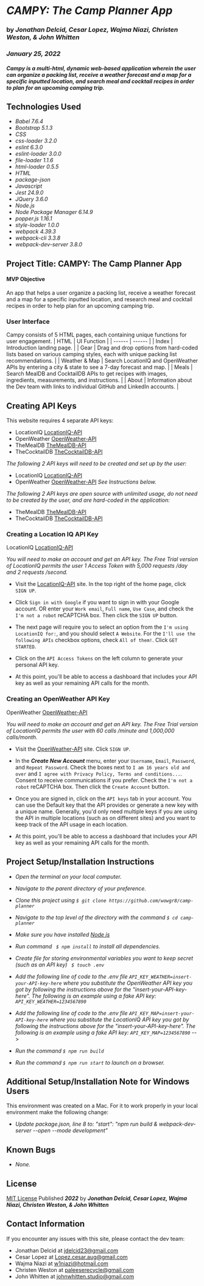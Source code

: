 # _**CAMPY: The Camp Planner App**_

### by _**Jonathan Delcid, Cesar Lopez, Wajma Niazi, Christen Weston, & John Whitten**_

### _January 25, 2022_

#### _Campy is a multi-html, dynamic web-based application wherein the user can organize a packing list, receive a weather forecast and a map for a specific inputted location, and search meal and cocktail recipes in order to plan for an upcoming camping trip._

## Technologies Used

- _Babel 7.6.4_
- _Bootstrap 5.1.3_
- _CSS_
- _css-loader 3.2.0_
- _eslint 6.3.0_
- _eslint-loader 3.0.0_
- _file-loader 1.1.6_
- _html-loader 0.5.5_
- _HTML_
- _package-json_
- _Javascript_
- _Jest 24.9.0_
- _JQuery 3.6.0_
- _Node.js_
- _Node Package Manager 6.14.9_
- _popper.js 1.16.1_
- _style-loader 1.0.0_
- _webpack 4.39.3_
- _webpack-cli 3.3.8_
- _webpack-dev-server 3.8.0_

## Project Title: CAMPY: The Camp Planner App

#### MVP Objective

An app that helps a user organize a packing list, receive a weather forecast and a map for a specific inputted location, and research meal and cocktail recipes in order to help plan for an upcoming camping trip.

### User Interface

Campy consists of 5 HTML pages, each containing unique functions for user engagement.
| HTML | UI Function |
| ------ | ------ |
| Index | Introduction landing page. |
| Gear | Drag and drop options from hard-coded lists based on various camping styles, each with unique packing list recommendations. |
| Weather & Map | Search LocationIQ and OpenWeather APIs by entering a city & state to see a 7-day forecast and map. |
| Meals | Search MealDB and CocktailDB APIs to get recipes with images, ingredients, measurements, and instructions. |
| About | Information about the Dev team with links to individual GitHub and LinkedIn accounts. |

## Creating API Keys

This website requires 4 separate API keys:

- LocationIQ [LocationIQ-API](https://locationiq.com/)
- OpenWeather [OpenWeather-API](https://openweathermap.org/api)
- TheMealDB [TheMealDB-API](https://www.themealdb.com/)
- TheCocktailDB [TheCocktailDB-API](https://www.thecocktaildb.com/)

_The following 2 API keys will need to be created and set up by the user:_

- LocationIQ [LocationIQ-API](https://locationiq.com/)
- OpenWeather [OpenWeather-API](https://openweathermap.org/api)
  _See Instructions below._

_The following 2 API keys are open source with unlimited usage, do not need to be created by the user, and are hard-coded in the application:_

- TheMealDB [TheMealDB-API](https://www.themealdb.com/)
- TheCocktailDB [TheCocktailDB-API](https://www.thecocktaildb.com/)

### Creating a Location IQ API Key

LocationIQ [LocationIQ-API](https://locationiq.com/)

_You will need to make an account and get an API key. The Free Trial version of LocationIQ permits the user 1 Access Token with 5,000 requests /day and 2 requests /second._

- Visit the [LocationIQ-API](https://locationiq.com/) site. In the top right of the home page, click `SIGN UP`.

- Click `Sign in with Google` if you want to sign in with your Google account. OR enter your `Work email`, `Full name`, `Use Case`, and check the `I'm not a robot` reCAPTCHA box. Then click the `SIGN UP` button.

- The next page will require you to select an option from the `I'm using LocationIQ for:`, and you should select `A Website`. For the `I'll use the following APIs` checkbox options, check `All of them!`. Click `GET STARTED`.

- Click on the `API Access Tokens` on the left column to generate your personal API key.

- At this point, you'll be able to access a dashboard that includes your API key as well as your remaining API calls for the month.

### Creating an OpenWeather API Key

OpenWeather [OpenWeather-API](https://openweathermap.org/api)

_You will need to make an account and get an API key. The Free Trial version of LocationIQ permits the user with 60 calls /minute and 1,000,000 calls/month._

- Visit the [OpenWeather-API](https://openweathermap.org/api) site. Click `SIGN UP`.

- In the _**Create New Account**_ menu, enter your `Username`, `Email`, `Password`, and `Repeat Password`. Check the boxes next to `I am 16 years old and over` and `I agree with Privacy Policy, Terms and conditions...`. Consent to receive communications if you prefer. Check the `I'm not a robot` reCAPTCHA box. Then click the `Create Account` button.

- Once you are signed in, click on the `API keys` tab in your account. You can use the Default key that the API provides or generate a new key with a unique name. Generally, you'd only need multiple keys if you are using the API in multiple locations (such as on different sites) and you want to keep track of the API usage in each location.

- At this point, you'll be able to access a dashboard that includes your API key as well as your remaining API calls for the month.

## Project Setup/Installation Instructions

- _Open the terminal on your local computer._

- _Navigate to the parent directory of your preference._

- _Clone this project using `$ git clone https://github.com/wowgr8/camp-planner`_

- _Navigate to the top level of the directory with the command `$ cd camp-planner`_

- _Make sure you have installed [Node js](https://nodejs.org/en/)_

- _Run command ` $ npm install` to install all dependencies._

- _Create file for storing environmental variables you want to keep secret (such as an API key) ` $ touch .env`_

- _Add the following line of code to the .env file `API_KEY_WEATHER=insert-your-API-key-here` where you substitute the OpenWeather API key you got by following the instructions above for the "insert-your-API-key-here". The following is an example using a fake API key: `API_KEY_WEATHER=1234567890`_

- _Add the following line of code to the .env file `API_KEY_MAP=insert-your-API-key-here` where you substitute the LocationIQ API key you got by following the instructions above for the "insert-your-API-key-here". The following is an example using a fake API key: `API_KEY_MAP=1234567890`_ -->

- _Run the command `$ npm run build`_

- _Run the command `$ npm run start` to launch on a browser._

## Additional Setup/Installation Note for Windows Users

This environment was created on a Mac. For it to work properly in your local environment make the following change:

- _Update package.json, line 8 to: "start": "npm run build & webpack-dev-server --open --mode development"_

## Known Bugs

- _None._

## License

[MIT License](https://opensource.org/licenses/MIT) Published _**2022**_ by _**Jonathan Delcid, Cesar Lopez, Wajma Niazi, Christen Weston, & John Whitten**_

## Contact Information

If you encounter any issues with this site, please contact the dev team:

- Jonathan Delcid at [jdelcid23@gmail.com](mailto:jdelcid23@gmail.com)
- Cesar Lopez at [Lopez.cesar.aug@gmail.com](mailto:lopez.cesar.aug@gmail.com)
- Wajma Niazi at [w1niazi@hotmail.com](mailto:w1niazi@hotmail.com)
- Christen Weston at [paleeserecycle@gmail.com](mailto:paleeserecycle@gmail.com)
- John Whitten at [johnwhitten.studio@gmail.com](mailto:johnwhitten.studio@gmail.com)
